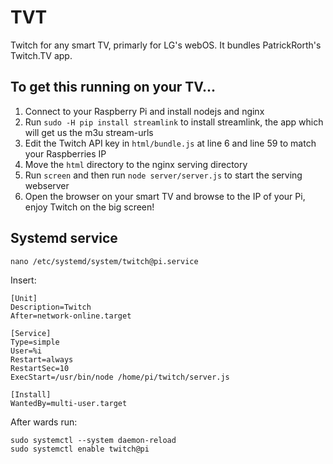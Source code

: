 # TVT
Twitch for any smart TV, primarly for LG's webOS. It bundles PatrickRorth's Twitch.TV app.

## To get this running on your TV...
1. Connect to your Raspberry Pi and install nodejs and nginx
2. Run `sudo -H pip install streamlink` to install streamlink, the app which will get us the m3u stream-urls
3. Edit the Twitch API key in `html/bundle.js` at line 6 and line 59 to match your Raspberries IP
4. Move the `html` directory to the nginx serving directory
5. Run `screen` and then run `node server/server.js` to start the serving webserver
6. Open the browser on your smart TV and browse to the IP of your Pi, enjoy Twitch on the big screen!

## Systemd service

`nano /etc/systemd/system/twitch@pi.service`

Insert:

```
[Unit]
Description=Twitch
After=network-online.target

[Service]
Type=simple
User=%i
Restart=always
RestartSec=10
ExecStart=/usr/bin/node /home/pi/twitch/server.js

[Install]
WantedBy=multi-user.target
```

After wards run:
```
sudo systemctl --system daemon-reload
sudo systemctl enable twitch@pi
```
